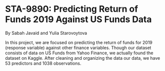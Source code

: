 # STA-9890: Predicting Return of Funds 2019 Against US Funds Data
By Sabah Javaid and Yulia Starovoytova

In this project, we are focused on predicting the return of funds for 2019 (response variable) against other finance variables. Though our dataset consists of data on US Funds from Yahoo Finance, we actually found the dataset on Kaggle. After cleaning and organizing the data our data, we have 53 predictors and 1038 observations.
